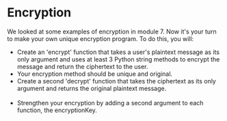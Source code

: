# Encryption

We looked at some examples of encryption in module 7. Now it's your turn to make your own unique encryption program. To do this, you will:

-  Create an 'encrypt' function that takes a user's plaintext message as its only argument and uses at least 3 Python string methods to encrypt the message and return the ciphertext to the user.
-  Your encryption method should be unique and original.
-  Create a second 'decrypt' function that takes the ciphertext as its only argument and returns the original plaintext message. <br><br>
-  Strengthen your encryption by adding a second argument to each function, the encryptionKey. 
